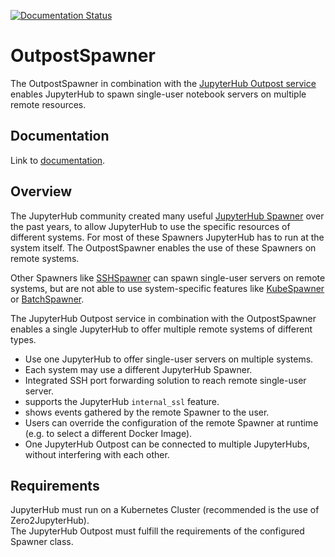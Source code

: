 
[![Documentation Status](https://readthedocs.org/projects/jupyterhub-outpostspawner/badge/?version=latest)](https://jupyterhub-outpostspawner.readthedocs.io/en/latest/?badge=latest)

# OutpostSpawner

The OutpostSpawner in combination with the [JupyterHub Outpost service](https://github.com/kreuzert/jupyterhub-outpost) enables JupyterHub to spawn single-user notebook servers on multiple remote resources.

## Documentation

Link to [documentation](https://jupyterhub-outpostspawner.readthedocs.io).

## Overview  
  
The JupyterHub community created many useful [JupyterHub Spawner](https://jupyterhub.readthedocs.io/en/latest/reference/spawners.html#examples) over the past years, to allow JupyterHub to use the specific resources of different systems. For most of these Spawners JupyterHub has to run at the system itself. The OutpostSpawner enables the use of these Spawners on remote systems.

Other Spawners like [SSHSpawner](https://github.com/NERSC/sshspawner) can spawn single-user servers on remote systems, but are not able to use system-specific features like [KubeSpawner](https://github.com/jupyterhub/kubespawner) or [BatchSpawner](https://github.com/jupyterhub/batchspawner).

The JupyterHub Outpost service in combination with the OutpostSpawner enables a single JupyterHub to offer multiple remote systems of different types.  
  
- Use one JupyterHub to offer single-user servers on multiple systems.
- Each system may use a different JupyterHub Spawner.
- Integrated SSH port forwarding solution to reach remote single-user server.
- supports the JupyterHub `internal_ssl` feature.
- shows events gathered by the remote Spawner to the user.
- Users can override the configuration of the remote Spawner at runtime (e.g. to select a different Docker Image).
- One JupyterHub Outpost can be connected to multiple JupyterHubs, without interfering with each other.
  
## Requirements  
  
JupyterHub must run on a Kubernetes Cluster (recommended is the use of Zero2JupyterHub).  
The JupyterHub Outpost must fulfill the requirements of the configured Spawner class. 
